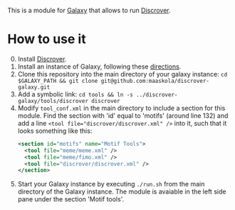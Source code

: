 This is a module for [Galaxy](http://galaxyproject.org/) that allows to run [Discrover](https://github.com/maaskola/discrover).

How to use it
=============

0. Install [Discrover](https://github.com/maaskola/discrover).
1. Install an instance of Galaxy, following these [directions](https://wiki.galaxyproject.org/Admin/GetGalaxy).
2. Clone this repository into the main directory of your galaxy instance: ```cd $GALAXY_PATH && git clone git@github.com:maaskola/discrover-galaxy.git```
3. Add a symbolic link: ```cd tools && ln -s ../discrover-galaxy/tools/discrover discrover```
4. Modify ```tool_conf.xml``` in the main directory to include a section for this module.
  Find the section with 'id' equal to 'motifs' (around line 132) and add a line ```<tool file="discrover/discrover.xml" />``` into it, such that it looks something like this:
    ```xml
    <section id="motifs" name="Motif Tools">
      <tool file="meme/meme.xml" />
      <tool file="meme/fimo.xml" />
      <tool file="discrover/discrover.xml" />
    </section>
    ```
5. Start your Galaxy instance by executing ```./run.sh``` from the main directory of the Galaxy instance. The module is avaiable in the left side pane under the section 'Motif tools'.

